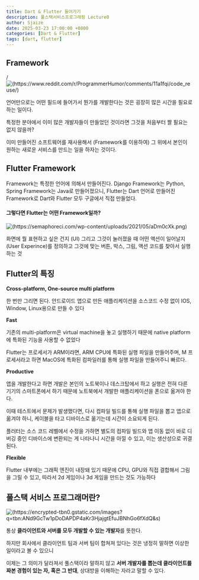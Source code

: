 ```yaml
---
title: Dart & Flutter 들어가기
description: 풀스택서비스프로그래핑 Lecture0
author: Sjaize
date: 2025-03-23 17:00:00 +0800
categories: [Dart & Flutter]
tags: [dart, flutter]
---
```


## **Framework**
/![(https://www.reddit.com/r/ProgrammerHumor/comments/11a1fqi/code_reuse/)](https://i.redd.it/dw23lba2qyja1.jpg)

언어만으로는 어떤 필드에 들어가서 뭔가를 개발한다는 것은 굉장히 많은 시간을 필요로 하는 일이다. 

특정한 분야에서 이미 많은 개발자들이 만들었던 것이라면 그것을 처음부터 짤 필요는 없지 않을까?

이미 만들어진 소프트웨어를 재사용해서 (Framework를 이용하여) 그 위에서 본인이 원하는 새로운 서비스를 만드는 일을 하자는 것이다.



## Flutter Framework
Framework는 특정한 언어에 의해서 만들어진다.
Django Framework는 Python, Spring Framework는 Java로 만들어졌으니, Flutter는 Dart 언어로 만들어진 Framework로 Dart와 Flutter 모두 구글에서 직접 만들었다.



#### 그렇다면 Flutter는 어떤 Framework일까?
![(https://semaphoreci.com/wp-content/uploads/2021/05/aDm0cXk.png)](https://semaphoreci.com/wp-content/uploads/2021/05/aDm0cXk.png)

화면에 뭘 표현하고 싶은 건지 (UI) 그리고 그것이 눌러졌을 때 어떤 액션이 일어날지 (User Experince)를 정의하고 그것에 맞는 버튼, 박스, 그림, 액션 코드를 찾아서 실행하는 것





## Flutter의 특징
**Cross-platform, One-source multi platform**

한 번만 그리면 된다. 안드로이드 앱으로 만든 애플리케이션을 소스코드 수정 없이 IOS, Window, Linux용으로 만들 수 있다



**Fast**

기존의 multi-platform은 virtual machine을 놓고 실행하기 때문에 native platform에 특화된 기능을 사용할 수 없었다

Flutter는 프로세서가 ARM이라면, ARM CPU에 특화된 실행 파일을 만들어주며, M 프로세서라고 하면 MacOS에 특화된 컴파일러를 통해 실행 파일을 만들어주니 빠르다.

**Productive**

앱을 개발한다고 하면 개발은 본인의 노트북이나 데스크탑에서 하고 실행은 전혀 다른 기기의 스마트폰에서 하기 때문에 노트북에서 개발한 애플리케이션을 폰으로 옮겨야 한다.

이때 테스트에서 문제가 발생했다면, 다시 컴파일 빌드를 통해 실행 파일을 뽑고 앱으로 옮겨야 하니, 케이블을 타고 디바이스로 옮기는데 시간이 소요되게 된다.

플러터는 소스 코드 레벨에서 수정을 가하면 별도의 컴파일 빌드와 앱 이동 없이 바로 디버깅 중인 디바이스에 변환되는 게 나타나니 시간을 아낄 수 있고, 이는 생산성으로 귀결된다.

**Flexible**

Flutter 내부에는 그래픽 엔진이 내장돼 있기 때문에 CPU, GPU와 직접 결합해서 그림을 그릴 수 있고, 따라서 2d 게임이나 3d 게임을 만드는 것도 가능하다



## 풀스택 서비스 프로그래머란?
![(https://encrypted-tbn0.gstatic.com/images?q=tbn:ANd9GcTw1pDoDAPDP4aKr3HjajgtEfuJBNhGo6fXdQ&s)](https://encrypted-tbn0.gstatic.com/images?q=tbn:ANd9GcTw1pDoDAPDP4aKr3HjajgtEfuJBNhGo6fXdQ&s)

통상 **클라이언트와 서버를 모두 개발할 수 있는 개발자**를 뜻한다.

하지만 회사에서 클라이언트 팀과 서버 팀이 합쳐져 있다는 것은 냉정히 말하면 이상한 일이라고 볼 수 있으니

이제는 그 의미가 달라져서 풀스택이라 말하지 않고 **서버 개발자를 뽑는데 클라이언트를 짜본 경험이 있는 자, 혹은 그 반대**, 상대방을 이해하는 자라고 말할 수 있다.
